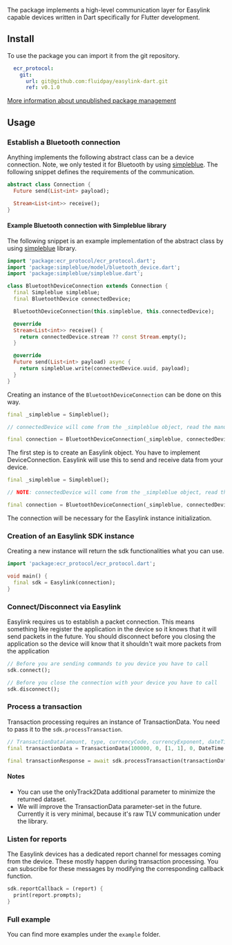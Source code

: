 The package implements a high-level communication layer for Easylink capable devices written in Dart specifically for Flutter development.

## Install

To use the package you can import it from the git repository.

```yml
  ecr_protocol:
    git:
      url: git@github.com:fluidpay/easylink-dart.git
      ref: v0.1.0
```

[More information about unpublished package management](https://docs.flutter.dev/development/packages-and-plugins/using-packages#dependencies-on-unpublished-packages)

## Usage

### Establish a Bluetooth connection

Anything implements the following abstract class can be a device connection. Note, we only tested it for Bluetooth by using [simpleblue](https://pub.dev/packages/simpleblue). The following snippet defines the requirements of the communication.

```dart
abstract class Connection {
  Future send(List<int> payload);

  Stream<List<int>> receive();
}
```

#### Example Bluetooth connection with Simpleblue library

The following snippet is an example implementation of the abstract class by using [simpleblue](https://pub.dev/packages/simpleblue) library.

```dart
import 'package:ecr_protocol/ecr_protocol.dart';
import 'package:simpleblue/model/bluetooth_device.dart';
import 'package:simpleblue/simpleblue.dart';

class BluetoothDeviceConnection extends Connection {
  final Simpleblue simpleblue;
  final BluetoothDevice connectedDevice;

  BluetoothDeviceConnection(this.simpleblue, this.connectedDevice);

  @override
  Stream<List<int>> receive() {
    return connectedDevice.stream ?? const Stream.empty();
  }

  @override
  Future send(List<int> payload) async {
    return simpleblue.write(connectedDevice.uuid, payload);
  }
}
```

Creating an instance of the `BluetoothDeviceConnection` can be done on this way.

```dart
final _simpleblue = Simpleblue();

// connectedDevice will come from the _simpleblue object, read the manual of the library for further information

final connection = BluetoothDeviceConnection(_simpleblue, connectedDevice);
```

The first step is to create an Easylink object. You have to implement DeviceConnection. Easylink will use this to send
and receive data from your device.

```dart
final _simpleblue = Simpleblue();

// NOTE: connectedDevice will come from the _simpleblue object, read the manual of the library for further information

final connection = BluetoothDeviceConnection(_simpleblue, connectedDevice);
```

The connection will be necessary for the Easylink instance initialization.

### Creation of an Easylink SDK instance

Creating a new instance will return the sdk functionalities what you can use.

```dart
import 'package:ecr_protocol/ecr_protocol.dart';

void main() {
  final sdk = Easylink(connection);
}
```

### Connect/Disconnect via Easylink

Easylink requires us to establish a packet connection. This means something like register the application in the device so it knows that it will send packets in the future. You should disconnect before you closing the application so the device will know that it shouldn't wait more packets from the application

```dart
// Before you are sending commands to you device you have to call
sdk.connect();

// Before you close the connection with your device you have to call
sdk.disconnect();
```

### Process a transaction

Transaction processing requires an instance of TransactionData. You need to pass it to the `sdk.processTransaction`.

```dart
// TransactionData(amount, type, currencyCode, currencyExponent, dateTime)
final transactionData = TransactionData(100000, 0, [1, 1], 0, DateTime.now());

final transactionResponse = await sdk.processTransaction(transactionData, onlyTrack2Data: true);
```

#### Notes

- You can use the onlyTrack2Data additional parameter to minimize the returned dataset.
- We will improve the TransactionData parameter-set in the future. Currently it is very minimal, because it's raw TLV communication under the library.

### Listen for reports

The Easylink devices has a dedicated report channel for messages coming from the device. These mostly happen during transaction processing. You can subscribe for these messages by modifying the corresponding callback function.

```dart
sdk.reportCallback = (report) {
  print(report.prompts);
}
```

### Full example

You can find more examples under the `example` folder.